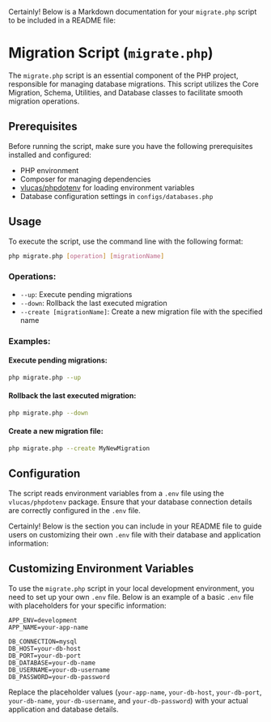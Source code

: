 Certainly! Below is a Markdown documentation for your `migrate.php` script to be included in a README file:

# Migration Script (`migrate.php`)

The `migrate.php` script is an essential component of the PHP project, responsible for managing database migrations. This script utilizes the Core Migration, Schema, Utilities, and Database classes to facilitate smooth migration operations.

## Prerequisites

Before running the script, make sure you have the following prerequisites installed and configured:

- PHP environment
- Composer for managing dependencies
- [vlucas/phpdotenv](https://github.com/vlucas/phpdotenv) for loading environment variables
- Database configuration settings in `configs/databases.php`

## Usage

To execute the script, use the command line with the following format:

```bash
php migrate.php [operation] [migrationName]
```

### Operations:

- `--up`: Execute pending migrations
- `--down`: Rollback the last executed migration
- `--create [migrationName]`: Create a new migration file with the specified name

### Examples:

#### Execute pending migrations:

```bash
php migrate.php --up
```

#### Rollback the last executed migration:

```bash
php migrate.php --down
```

#### Create a new migration file:

```bash
php migrate.php --create MyNewMigration
```

## Configuration

The script reads environment variables from a `.env` file using the `vlucas/phpdotenv` package. Ensure that your database connection details are correctly configured in the `.env` file.

Certainly! Below is the section you can include in your README file to guide users on customizing their own `.env` file with their database and application information:

## Customizing Environment Variables

To use the `migrate.php` script in your local development environment, you need to set up your own `.env` file. Below is an example of a basic `.env` file with placeholders for your specific information:

```env
APP_ENV=development
APP_NAME=your-app-name

DB_CONNECTION=mysql
DB_HOST=your-db-host
DB_PORT=your-db-port
DB_DATABASE=your-db-name
DB_USERNAME=your-db-username
DB_PASSWORD=your-db-password
```

Replace the placeholder values (`your-app-name`, `your-db-host`, `your-db-port`, `your-db-name`, `your-db-username`, and `your-db-password`) with your actual application and database details.
